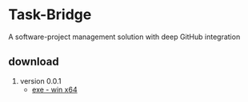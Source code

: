 # Task-Bridge

A software-project management solution with deep GitHub integration

## download

1. version 0.0.1
   - [exe - win x64](https://drive.google.com/file/d/1kTbaX2mgx_O6Qwrzv7qdjGPWxaocb02X/view?usp=drive_link)
